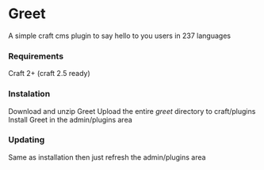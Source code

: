 # Greet
A simple craft cms plugin to say hello to you users in 237 languages

### Requirements

Craft 2+ (craft 2.5 ready)

### Instalation

Download and unzip Greet
Upload the entire *greet* directory to craft/plugins
Install Greet in the admin/plugins area

### Updating

Same as installation then just refresh the admin/plugins area

